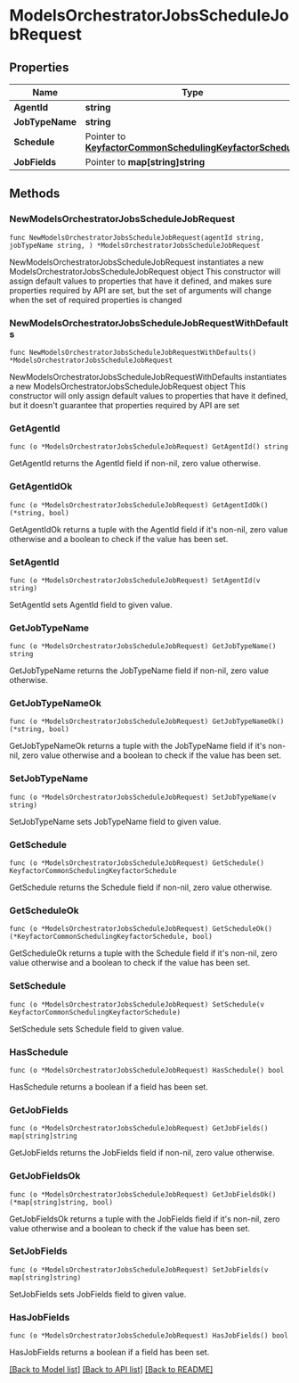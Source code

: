# ModelsOrchestratorJobsScheduleJobRequest

## Properties

Name | Type | Description | Notes
------------ | ------------- | ------------- | -------------
**AgentId** | **string** |  | 
**JobTypeName** | **string** |  | 
**Schedule** | Pointer to [**KeyfactorCommonSchedulingKeyfactorSchedule**](KeyfactorCommonSchedulingKeyfactorSchedule.md) |  | [optional] 
**JobFields** | Pointer to **map[string]string** |  | [optional] 

## Methods

### NewModelsOrchestratorJobsScheduleJobRequest

`func NewModelsOrchestratorJobsScheduleJobRequest(agentId string, jobTypeName string, ) *ModelsOrchestratorJobsScheduleJobRequest`

NewModelsOrchestratorJobsScheduleJobRequest instantiates a new ModelsOrchestratorJobsScheduleJobRequest object
This constructor will assign default values to properties that have it defined,
and makes sure properties required by API are set, but the set of arguments
will change when the set of required properties is changed

### NewModelsOrchestratorJobsScheduleJobRequestWithDefaults

`func NewModelsOrchestratorJobsScheduleJobRequestWithDefaults() *ModelsOrchestratorJobsScheduleJobRequest`

NewModelsOrchestratorJobsScheduleJobRequestWithDefaults instantiates a new ModelsOrchestratorJobsScheduleJobRequest object
This constructor will only assign default values to properties that have it defined,
but it doesn't guarantee that properties required by API are set

### GetAgentId

`func (o *ModelsOrchestratorJobsScheduleJobRequest) GetAgentId() string`

GetAgentId returns the AgentId field if non-nil, zero value otherwise.

### GetAgentIdOk

`func (o *ModelsOrchestratorJobsScheduleJobRequest) GetAgentIdOk() (*string, bool)`

GetAgentIdOk returns a tuple with the AgentId field if it's non-nil, zero value otherwise
and a boolean to check if the value has been set.

### SetAgentId

`func (o *ModelsOrchestratorJobsScheduleJobRequest) SetAgentId(v string)`

SetAgentId sets AgentId field to given value.


### GetJobTypeName

`func (o *ModelsOrchestratorJobsScheduleJobRequest) GetJobTypeName() string`

GetJobTypeName returns the JobTypeName field if non-nil, zero value otherwise.

### GetJobTypeNameOk

`func (o *ModelsOrchestratorJobsScheduleJobRequest) GetJobTypeNameOk() (*string, bool)`

GetJobTypeNameOk returns a tuple with the JobTypeName field if it's non-nil, zero value otherwise
and a boolean to check if the value has been set.

### SetJobTypeName

`func (o *ModelsOrchestratorJobsScheduleJobRequest) SetJobTypeName(v string)`

SetJobTypeName sets JobTypeName field to given value.


### GetSchedule

`func (o *ModelsOrchestratorJobsScheduleJobRequest) GetSchedule() KeyfactorCommonSchedulingKeyfactorSchedule`

GetSchedule returns the Schedule field if non-nil, zero value otherwise.

### GetScheduleOk

`func (o *ModelsOrchestratorJobsScheduleJobRequest) GetScheduleOk() (*KeyfactorCommonSchedulingKeyfactorSchedule, bool)`

GetScheduleOk returns a tuple with the Schedule field if it's non-nil, zero value otherwise
and a boolean to check if the value has been set.

### SetSchedule

`func (o *ModelsOrchestratorJobsScheduleJobRequest) SetSchedule(v KeyfactorCommonSchedulingKeyfactorSchedule)`

SetSchedule sets Schedule field to given value.

### HasSchedule

`func (o *ModelsOrchestratorJobsScheduleJobRequest) HasSchedule() bool`

HasSchedule returns a boolean if a field has been set.

### GetJobFields

`func (o *ModelsOrchestratorJobsScheduleJobRequest) GetJobFields() map[string]string`

GetJobFields returns the JobFields field if non-nil, zero value otherwise.

### GetJobFieldsOk

`func (o *ModelsOrchestratorJobsScheduleJobRequest) GetJobFieldsOk() (*map[string]string, bool)`

GetJobFieldsOk returns a tuple with the JobFields field if it's non-nil, zero value otherwise
and a boolean to check if the value has been set.

### SetJobFields

`func (o *ModelsOrchestratorJobsScheduleJobRequest) SetJobFields(v map[string]string)`

SetJobFields sets JobFields field to given value.

### HasJobFields

`func (o *ModelsOrchestratorJobsScheduleJobRequest) HasJobFields() bool`

HasJobFields returns a boolean if a field has been set.


[[Back to Model list]](../README.md#documentation-for-models) [[Back to API list]](../README.md#documentation-for-api-endpoints) [[Back to README]](../README.md)


